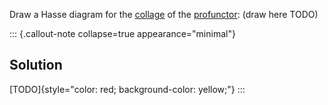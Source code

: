 
Draw a Hasse diagram for the [collage](/docs/math/defs/v_collage.qmd) of the 
[profunctor](/docs/math/defs/vprof.qmd): (draw here TODO)

::: {.callout-note collapse=true appearance="minimal"}
## Solution
[TODO]{style="color: red; background-color: yellow;"}
:::